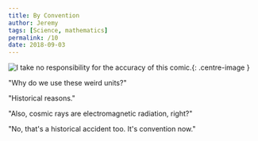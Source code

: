 ```yaml
---
title: By Convention
author: Jeremy
tags: [Science, mathematics]
permalink: /10
date: 2018-09-03
---
```


![I take no responsibility for the accuracy of this comic.](https://res.cloudinary.com/dh3hm8pb7/image/upload/c_scale,q_auto:best,w_600/v1533412856/ByConvention.png){: .centre-image }

"Why do we use these weird units?"

"Historical reasons."

"Also, cosmic rays are electromagnetic radiation, right?"

"No, that's a historical accident too. It's convention now."